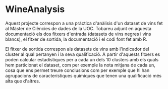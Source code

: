 # WineAnalysis

Aquest projecte correspon a una pràctica d'anàlisis d'un dataset de vins fet al Màster de Ciències de dades de la UOC.
Tobareu adjunt en aquesta documentació els dos fitxers d'entrada (datasets de vins negres i vins blancs), el fitxer de sortida, la documentació i el codi font fet amb R.

El fitxer de sortida correspon als datasets de vins amb l'indicador del cluster al qual pertanyen i la seva qualificació. A partir d'aquests fitxers es poden calcular estadístiques per a cada un dels 10 clusters amb els quals hem particionat el dataset, com per exemple la nota mitjana de cada un, cosa que ens permet treure conclusions com per exemple que hi han agrupacions de característiques químiques que tenen una qualificació més alta que d'altres.
